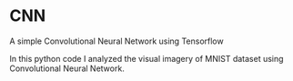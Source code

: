 # CNN
A simple Convolutional Neural Network using Tensorflow

In this python code I analyzed the visual imagery of MNIST dataset using Convolutional Neural Network.
